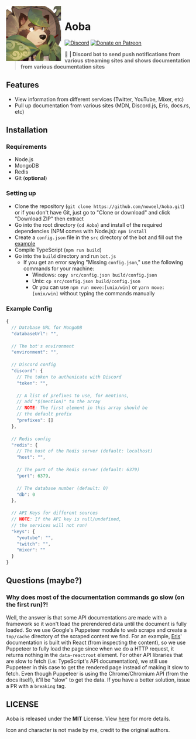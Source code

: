 <img src='./assets/Aoba.png' width='150' height='150' align='left' style='float: left; margin: 0 10px 0 0;' alt='Aoba' />

# Aoba
[![Discord](https://discordapp.com/api/guilds/382725233695522816/embed.png)](https://discord.gg/yDnbEDH) [![Donate on Patreon](https://img.shields.io/badge/patreon-auguwu-blue.svg?logo=patreon&logoWidth=30&logoColor=F96854&style=popout-square)](https://patreon.com/auguwu)

> :speedboat: **| Discord bot to send push notifications from various streaming sites and shows documentation from various documentation sites**

## Features
- View information from different services (Twitter, YouTube, Mixer, etc)
- Pull up documentation from various sites (MDN, Discord.js, Eris, docs.rs, etc)

## Installation
### Requirements
- Node.js
- MongoDB
- Redis 
- Git (**optional**)

### Setting up
- Clone the repository (``git clone https://github.com/nowoel/Aoba.git``) or if you don't have Git, just go to "Clone or download" and click "Download ZIP" then extract
- Go into the root directory (``cd Aoba``) and install of the required dependencies (NPM comes with Node.js): ``npm install``
- Create a `config.json` file in the `src` directory of the bot and fill out the [example](https://github.com/nowoel/Aoba#example-config)
- Compile TypeScript (``npm run build``)
- Go into the `build` directory and run `bot.js`
  - If you get an error saying "Missing `config.json`," use the following commands for your machine:
    - Windows: `copy src/config.json build/config.json`
    - Unix: `cp src/config.json build/config.json`
    - Or you can use `npm run move:[unix/win]` or `yarn move:[unix/win]` without typing the commands manually

### Example Config
```js
{
  // Database URL for MongoDB
  "databaseUrl": "",

  // The bot's environment
  "environment": "",

  // Discord config
  "discord": {
    // The token to authenicate with Discord
    "token": "",

    // A list of prefixes to use, for mentions,
    // add "$(mention)" to the array
    // NOTE: The first element in this array should be
    // the default prefix
    "prefixes": []
  },

  // Redis config
  "redis": {
    // The host of the Redis server (default: localhost)
    "host": "",

    // The port of the Redis server (default: 6379)
    "port": 6379,

    // The database number (default: 0)
    "db": 0
  },

  // API Keys for different sources
  // NOTE: If the API key is null/undefined,
  // the services will not run!
  "keys": {
    "youtube": "",
    "twitch": "",
    "mixer": ""
  }
}
```

## Questions (maybe?)
### Why does most of the documentation commands go slow (on the first run)?!
Well, the answer is that some API documentations are made with a framework so it won't load the prerendered data until the document is fully loaded. So we use Google's Puppeteer module to web scrape and create a `tmp/cache` directory of the scraped content we find. For an example, [Eris](https://abal.moe/Eris/docs)' documentation is built with React (from inspecting the content), so we use Puppeteer to fully load the page since when we do a HTTP request, it returns nothing in the `data-reactroot` element. For other API libraries that are slow to fetch (i.e: TypeScript's API documentation), we still use Puppeteer in this case to get the rendered page instead of making it slow to fetch. Even though Puppeteer is using the Chrome/Chromium API (from the docs itself), it'll be "slow" to get the data. If you have a better solution, issue a PR with a `breaking` tag.

## LICENSE
Aoba is released under the **MIT** License. View [here](/LICENSE) for more details.

Icon and character is not made by me, credit to the original authors.
